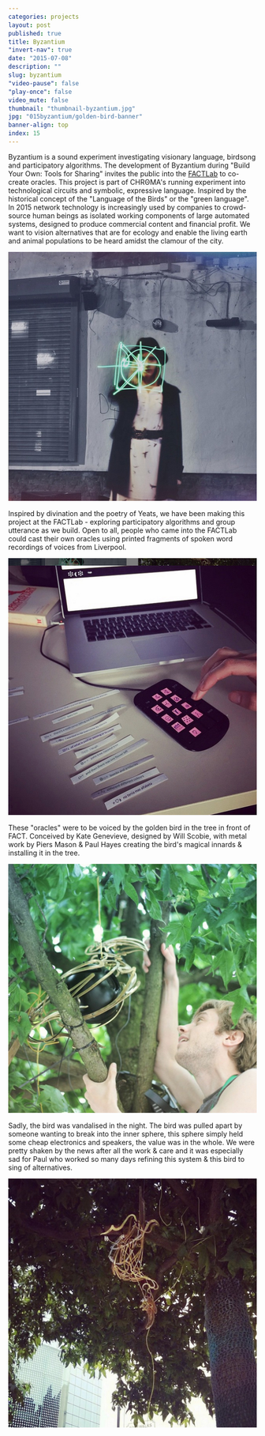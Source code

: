 ```yaml
---
categories: projects
layout: post
published: true
title: Byzantium
"invert-nav": true
date: "2015-07-08"
description: ""
slug: byzantium
"video-pause": false
"play-once": false
video_mute: false
thumbnail: "thumbnail-byzantium.jpg"
jpg: "015byzantium/golden-bird-banner"
banner-align: top
index: 15
---
```


Byzantium is a sound experiment investigating visionary language, birdsong and participatory algorithms. The development of Byzantium during "Build Your Own: Tools for Sharing" invites the public into the [FACTLab](http://www.fact.co.uk/projects/factlab.aspx) to co-create oracles. This project is part of <span class="chroma">CHRΘMA</span>'s running experiment into technological circuits and symbolic, expressive language. Inspired by the historical concept of the "Language of the Birds" or the "green language". In 2015 network technology is increasingly used by companies to crowd-source human beings as isolated working components of large automated systems, designed to produce commercial content and financial profit. We want to vision alternatives that are for ecology and enable the living earth and animal populations to be heard amidst the clamour of the city. 

![](/assets/images/015byzantium/kate.jpg)


Inspired by divination and the poetry of Yeats, we have been making this project at the FACTLab - exploring participatory algorithms and group utterance as we build. Open to all, people who came into the FACTLab could cast their own oracles using printed fragments of spoken word recordings of voices from Liverpool. 

![](/assets/images/015byzantium/oracle-entry.jpg)

These "oracles" were to be voiced by the golden bird in the tree in front of FACT. Conceived by Kate Genevieve, designed by Will Scobie, with metal work by Piers Mason & Paul Hayes creating the bird's magical innards & installing it in the tree.

![](/assets/images/015byzantium/installing-bird.jpg)

Sadly, the bird was vandalised in the night. The bird was pulled apart by someone wanting to break into the inner sphere, this sphere simply held some cheap electronics and speakers, the value was in the whole. We were pretty shaken by the news after all the work & care and it was especially sad for Paul who worked so many days refining this system &amp; this bird to sing of alternatives.

![](/assets/images/015byzantium/vandalism.jpg)
